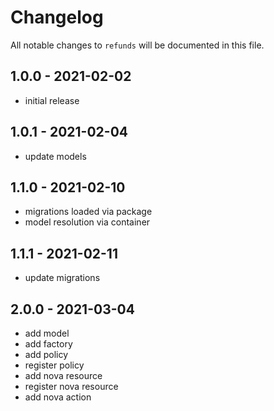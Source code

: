 # Changelog

All notable changes to `refunds` will be documented in this file.

## 1.0.0 - 2021-02-02

- initial release

## 1.0.1 - 2021-02-04

- update models

## 1.1.0 - 2021-02-10

- migrations loaded via package
- model resolution via container

## 1.1.1 - 2021-02-11

- update migrations

## 2.0.0 - 2021-03-04

- add model
- add factory
- add policy
- register policy
- add nova resource
- register nova resource
- add nova action
